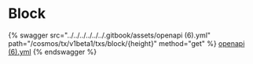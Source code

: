 # Block

{% swagger src="../../../../../../.gitbook/assets/openapi (6).yml" path="/cosmos/tx/v1beta1/txs/block/{height}" method="get" %}
[openapi (6).yml](<../../../../../../.gitbook/assets/openapi (6).yml>)
{% endswagger %}
